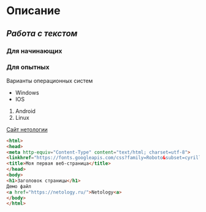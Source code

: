 # **Описание**

## *Работа с текстом*
### Для начинающих
### Для опытных

Варианты операционных систем
* Windows
* IOS
1. Android
1. Linux

[Сайт нетологии](https://netology.ru)

```html
<html>
<head>
<meta http-equiv="Content-Type" content="text/html; charset=utf-8">
<linkhref="https://fonts.googleapis.com/css?family=Roboto&subset=cyrillic"rel="stylesheet"></linkhref>
<title>Моя первая веб-страница</title>
</head>
<body>
<h1>Заголовок страницы</h1>
Демо файл
<a href="https://netology.ru/">Netology<a>
</body>
</html>
```
